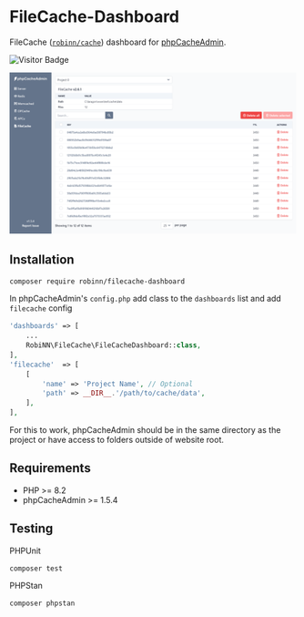 # FileCache-Dashboard

FileCache ([`robinn/cache`](https://github.com/RobiNN1/Cache)) dashboard
for [phpCacheAdmin](https://github.com/RobiNN1/phpCacheAdmin).

![Visitor Badge](https://visitor-badge.laobi.icu/badge?page_id=RobiNN1.FileCache-Dashboard)

![FileCache](.github/img/filecache.png)

## Installation

```
composer require robinn/filecache-dashboard
```

In phpCacheAdmin's `config.php` add class to the `dashboards` list and add `filecache` config

```php
'dashboards' => [
    ...
    RobiNN\FileCache\FileCacheDashboard::class,
],
'filecache'  => [
    [
        'name' => 'Project Name', // Optional
        'path' => __DIR__.'/path/to/cache/data',
    ],
],
```

For this to work, phpCacheAdmin should be in the same directory as
the project or have access to folders outside of website root.

## Requirements

- PHP >= 8.2
- phpCacheAdmin >= 1.5.4

## Testing

PHPUnit

```
composer test
```

PHPStan

```
composer phpstan
```
